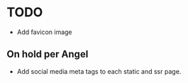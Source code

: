 # TODO

- Add favicon image

## On hold per Angel

- Add social media meta tags to each static and ssr page.

